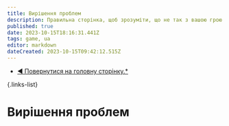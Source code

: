```yaml
---
title: Вирішення проблем
description: Правильна сторінка, щоб зрозуміти, що не так з вашою грою.
published: true
date: 2023-10-15T18:16:31.441Z
tags: game, ua
editor: markdown
dateCreated: 2023-10-15T09:42:12.515Z
---
```


- [:arrow_backward: Повернутися на головну сторінку.*](/uk/home)

{.links-list}

# Вирішення проблем 


